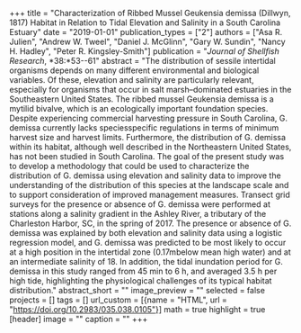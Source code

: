 +++
title = "Characterization of Ribbed Mussel Geukensia demissa (Dillwyn, 1817) Habitat in Relation to Tidal Elevation and Salinity in a South Carolina Estuary"
date = "2019-01-01"
publication_types = ["2"]
authors = ["Asa R. Julien", "Andrew W. Tweel", "Daniel J. McGlinn", "Gary W. Sundin", "Nancy H. Hadley", "Peter R. Kingsley-Smith"]
publication = "_Journal of Shellfish Research_, *38:*53--61"
abstract = "The distribution of sessile intertidal organisms depends on many different environmental and biological variables. Of these, elevation and salinity are particularly relevant, especially for organisms that occur in salt marsh–dominated estuaries in the Southeastern United States. The ribbed mussel Geukensia demissa is a mytilid bivalve, which is an ecologically important foundation species. Despite experiencing commercial harvesting pressure in South Carolina, G. demissa currently lacks speciesspecific regulations in terms of minimum harvest size and harvest limits. Furthermore, the distribution of G. demissa within its habitat, although well described in the Northeastern United States, has not been studied in South Carolina. The goal of the present study was to develop a methodology that could be used to characterize the distribution of G. demissa using elevation and salinity data to improve the understanding of the distribution of this species at the landscape scale and to support consideration of improved management measures. Transect grid surveys for the presence or absence of G. demissa were performed at stations along a salinity gradient in the Ashley River, a tributary of the Charleston Harbor, SC, in the spring of 2017. The presence or absence of G. demissa was explained by both elevation and salinity data using a logistic regression model, and G. demissa was predicted to be most likely to occur at a high position in the intertidal zone (0.17mbelow mean high water) and at an intermediate salinity of 18. In addition, the tidal inundation period for G. demissa in this study ranged from 45 min to 6 h, and averaged 3.5 h per high tide, highlighting the physiological challenges of its typical habitat distribution."
abstract_short = ""
image_preview = ""
selected = false
projects = []
tags = []
url_custom = [{name = "HTML", url = "https://doi.org/10.2983/035.038.0105"}]
math = true
highlight = true
[header]
image = ""
caption = ""
+++
